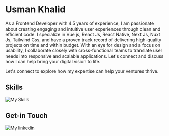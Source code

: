 # Usman Khalid

As a Frontend Developer with 4.5 years of experience, I am passionate about creating engaging and intuitive user experiences through clean and efficient code. I specialize in Vue js, React Js, React Native, Next Js, Nuxt Js, Tailwind Css, and have a proven track record of delivering high-quality projects on time and within budget. With an eye for design and a focus on usability, I collaborate closely with cross-functional teams to translate user needs into responsive and scalable applications. Let's connect and discuss how I can help bring your digital vision to life.

Let's connect to explore how my expertise can help your ventures thrive.

## Skills

![My Skills](https://skillicons.dev/icons?i=react,vue,nextjs,nuxt,firebase,nodejs,graphql,mongodb,express,vite,js,ts,redux,pinia,docker,sass,bootstrap,materialui,css,html)

<!-- ## Git Overview

![usmankhalid444's Stats](https://github-readme-stats.vercel.app/api?username=usmankhalid444&theme=vue-dark&show_icons=true&hide_border=true&count_private=true) -->

## Get-in Touch

[![My linkedin](https://skillicons.dev/icons?i=linkedin)](https://www.linkedin.com/in/usman444)
